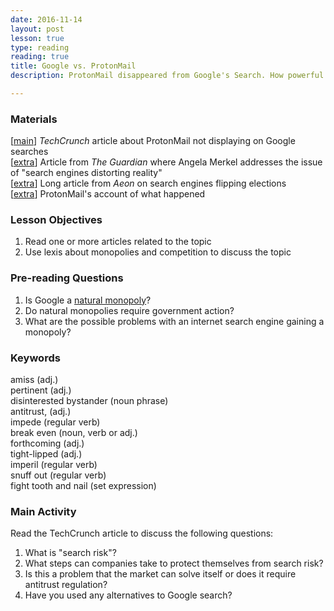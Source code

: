```yaml
---
date: 2016-11-14
layout: post
lesson: true
type: reading
reading: true
title: Google vs. ProtonMail
description: ProtonMail disappeared from Google's Search. How powerful should a monopoly be allowed to get?

---
```

### Materials
[<a href="https://techcrunch.com/2016/10/27/why-did-protonmail-vanish-from-google-search-results-for-months/" target="_blank">main</a>] *TechCrunch* article about ProtonMail not displaying on Google searches     
[<a href="https://www.theguardian.com/world/2016/oct/27/angela-merkel-internet-search-engines-are-distorting-our-perception" target="_blank">extra</a>] Article from *The Guardian* where Angela Merkel addresses the issue of "search engines distorting reality"  
[<a href="https://aeon.co/essays/how-the-internet-flips-elections-and-alters-our-thoughts" target="_blank">extra</a>] Long article from *Aeon* on search engines flipping elections  
[<a href="https://protonmail.com/blog/search-risk-google/" target="_blank">extra</a>] ProtonMail's account of what happened  

### Lesson Objectives

1. Read one or more articles related to the topic
2. Use lexis about monopolies and competition to discuss the topic

### Pre-reading Questions  
1. Is Google a <a href="https://en.wikipedia.org/wiki/Natural_monopoly" target="_blank">natural monopoly</a>?
2. Do natural monopolies require government action? 
3. What are the possible problems with an internet search engine gaining a monopoly? 

### Keywords  
amiss (adj.)  
pertinent (adj.)  
disinterested bystander (noun phrase)  
antitrust, (adj.)  
impede (regular verb)  
break even (noun, verb or adj.)  
forthcoming (adj.)  
tight-lipped (adj.)  
imperil (regular verb)  
snuff out (regular verb)  
fight tooth and nail (set expression)   

### Main Activity
Read the TechCrunch article to discuss the following questions:

1. What is "search risk"? 
2. What steps can companies take to protect themselves from search risk? 
3. Is this a problem that the market can solve itself or does it require antitrust regulation? 
4. Have you used any alternatives to Google search? 